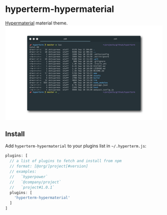 # hyperterm-hypermaterial

[Hypermaterial](https://hyperterm.org) material theme.
![HyperTerm](hypermaterial.png)

## Install

Add `hyperterm-hypermaterial` to your plugins list in `~/.hyperterm.js`:

```js
plugins: [
  // a list of plugins to fetch and install from npm
  // format: [@org/]project[#version]
  // examples:
  //   `hyperpower`
  //   `@company/project`
  //   `project#1.0.1`
  plugins: [
    'hyperterm-hypermaterial'
  ]
]
```
